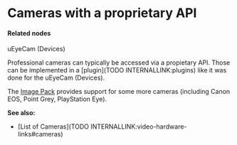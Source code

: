 # Cameras with a proprietary API


#### Related nodes
<span class="node">uEyeCam (Devices)</span>  



Professional cameras can typically be accessed via a propietary API. Those can be implemented in a [plugin](TODO INTERNALLINK:plugins) like it was done for the <span class="node">uEyeCam (Devices)</span>.  

The <a href="https://vvvv.org/contribution/vvvv.packs.image" class="extURL contribution" target="_blank">Image Pack</a> provides support for some more cameras (including Canon EOS, Point Grey, PlayStation Eye).  

**See also:**  
* [List of Cameras](TODO INTERNALLINK:video-hardware-links#cameras)  




